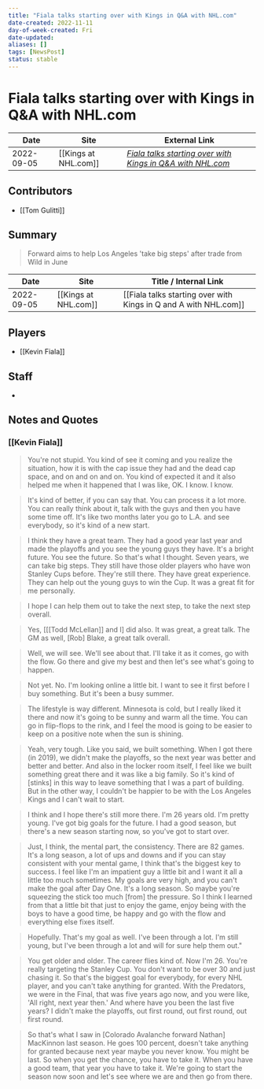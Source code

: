 ```yaml
---
title: "Fiala talks starting over with Kings in Q&A with NHL.com"
date-created: 2022-11-11
day-of-week-created: Fri
date-updated: 
aliases: []
tags: [NewsPost]
status: stable
---
```


# Fiala talks starting over with Kings in Q&A with NHL.com

| Date       | Site                 | External Link                                                                                                                    |
| ---------- | -------------------- | -------------------------------------------------------------------------------------------------------------------------------- |
| 2022-09-05 | [[Kings at NHL.com]] | [*Fiala talks starting over with Kings in Q&A with NHL.com*](https://www.nhl.com/news/sitting-down-with-kevin-fiala/c-335446576) |

## Contributors
- [[Tom Gulitti]]

## Summary
> Forward aims to help Los Angeles 'take big steps' after trade from Wild in June

| Date       | Site                 | Title / Internal Link                                        |
| ---------- | -------------------- | ------------------------------------------------------------ |
| 2022-09-05 | [[Kings at NHL.com]] | [[Fiala talks starting over with Kings in Q and A with NHL.com]] |

## Players
- [[Kevin Fiala]]

## Staff
- 

## Notes and Quotes
### [[Kevin Fiala]]
> You're not stupid. You kind of see it coming and you realize the situation, how it is with the cap issue they had and the dead cap space, and on and on and on. You kind of expected it and it also helped me when it happened that I was like, OK. I know. I know.

> It's kind of better, if you can say that. You can process it a lot more. You can really think about it, talk with the guys and then you have some time off. It's like two months later you go to L.A. and see everybody, so it's kind of a new start.

> I think they have a great team. They had a good year last year and made the playoffs and you see the young guys they have. It's a bright future. You see the future. So that's what I thought. Seven years, we can take big steps. They still have those older players who have won Stanley Cups before. They're still there. They have great experience. They can help out the young guys to win the Cup. It was a great fit for me personally.

> I hope I can help them out to take the next step, to take the next step overall.

> Yes, \[[[Todd McLellan]] and I] did also. It was great, a great talk. The GM as well, \[Rob] Blake, a great talk overall.

> Well, we will see. We'll see about that. I'll take it as it comes, go with the flow. Go there and give my best and then let's see what's going to happen.

> Not yet. No. I'm looking online a little bit. I want to see it first before I buy something. But it's been a busy summer.

> The lifestyle is way different. Minnesota is cold, but I really liked it there and now it's going to be sunny and warm all the time. You can go in flip-flops to the rink, and I feel the mood is going to be easier to keep on a positive note when the sun is shining.

> Yeah, very tough. Like you said, we built something. When I got there (in 2019), we didn't make the playoffs, so the next year was better and better and better. And also in the locker room itself, I feel like we built something great there and it was like a big family. So it's kind of \[stinks] in this way to leave something that I was a part of building. But in the other way, I couldn't be happier to be with the Los Angeles Kings and I can't wait to start.

> I think and I hope there's still more there. I'm 26 years old. I'm pretty young. I've got big goals for the future. I had a good season, but there's a new season starting now, so you've got to start over.

> Just, I think, the mental part, the consistency. There are 82 games. It's a long season, a lot of ups and downs and if you can stay consistent with your mental game, I think that's the biggest key to success. I feel like I'm an impatient guy a little bit and I want it all a little too much sometimes. My goals are very high, and you can't make the goal after Day One. It's a long season. So maybe you're squeezing the stick too much \[from] the pressure. So I think I learned from that a little bit that just to enjoy the game, enjoy being with the boys to have a good time, be happy and go with the flow and everything else fixes itself.

> Hopefully. That's my goal as well. I've been through a lot. I'm still young, but I've been through a lot and will for sure help them out."

> You get older and older. The career flies kind of. Now I'm 26. You're really targeting the Stanley Cup. You don't want to be over 30 and just chasing it. So that's the biggest goal for everybody, for every NHL player, and you can't take anything for granted. With the Predators, we were in the Final, that was five years ago now, and you were like, 'All right, next year then.' And where have you been the last five years? I didn't make the playoffs, out first round, out first round, out first round.

> So that's what I saw in \[Colorado Avalanche forward Nathan] MacKinnon last season. He goes 100 percent, doesn't take anything for granted because next year maybe you never know. You might be last. So when you get the chance, you have to take it. When you have a good team, that year you have to take it. We're going to start the season now soon and let's see where we are and then go from there.